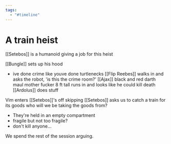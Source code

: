 ```yaml
---
tags:
  - "#timeline"
---
```


# A train heist

[[Setebos]] is a humanoid giving a job for this heist

[[Bungle]] sets up his hood 
- ive done crime like youve done turtlenecks
[[Flip Reebes]] walks in and asks the robot, 'is this the crime room?'
[[Ajax]] black and red darth maul mother fucker 8 ft tall runs in and looks like he could kill death
[[Ardolus]] does stuff


Vim enters [[Setebos]]'s off skipping
[[Setebos]] asks us to catch a train for its goods
who will we be taking the goods from?
- They're held in an empty compartment
- fragile but not too fragile?
- don't kill anyone...

We spend the rest of the session arguing.


